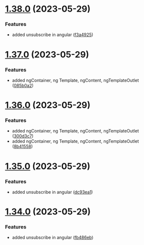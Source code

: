 # [1.38.0](https://github.com/manthanank/learn-angular/compare/v1.37.0...v1.38.0) (2023-05-29)


### Features

* added unsubscribe in angular ([f3a4925](https://github.com/manthanank/learn-angular/commit/f3a4925d57303e5ad2f7ba229605d735b76d6901))



# [1.37.0](https://github.com/manthanank/learn-angular/compare/v1.36.0...v1.37.0) (2023-05-29)


### Features

* added ngContainer, ng Template, ngContent, ngTemplateOutlet ([085b0a2](https://github.com/manthanank/learn-angular/commit/085b0a2fe6c5f7608649c24cc65b97a0cf7da3c2))



# [1.36.0](https://github.com/manthanank/learn-angular/compare/v1.35.0...v1.36.0) (2023-05-29)


### Features

* added ngContainer, ng Template, ngContent, ngTemplateOutlet ([300d3c7](https://github.com/manthanank/learn-angular/commit/300d3c7da35588d001fa7f37bfb4b1e35933bc18))
* added ngContainer, ng Template, ngContent, ngTemplateOutlet ([8b41558](https://github.com/manthanank/learn-angular/commit/8b41558de8d95845c83acba3c9c1820b87131c4a))



# [1.35.0](https://github.com/manthanank/learn-angular/compare/v1.34.0...v1.35.0) (2023-05-29)


### Features

* added unsubscribe in angular ([dc93ea1](https://github.com/manthanank/learn-angular/commit/dc93ea12e8a998ad8a5ad264a4fca77514ee3f1b))



# [1.34.0](https://github.com/manthanank/learn-angular/compare/v1.33.0...v1.34.0) (2023-05-29)


### Features

* added unsubscribe in angular ([fb486eb](https://github.com/manthanank/learn-angular/commit/fb486eb327975992e67fecc64a30a789bb452112))



